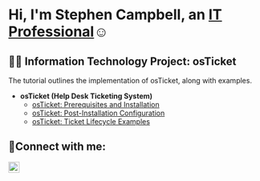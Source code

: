 <h1>Hi, I'm Stephen Campbell, an <a href="https://linkedin.com/in/stephen-campbell-8b4676358">IT Professional</a>☺</h1>

<h2>👨‍💻 Information Technology Project: osTicket</h2>  The tutorial outlines the implementation of osTicket, along with examples.

- <b>osTicket (Help Desk Ticketing System)</b>
  - [osTicket: Prerequisites and Installation](https://github.com/jaxsonjames1023/osticket-prereqs)
  - [osTicket: Post-Installation Configuration](https://github.com/jaxsonjames1023/osticket-Post-Installation-Configuration)
  - [osTicket: Ticket Lifecycle Examples](https://github.com/jaxsonjames1023/os-ticket-Ticket-Examples)


<h2>🤳Connect with me:</h2>


[<img align="left" alt="Josh | LinkedIn" width="22px" src="https://cdn.jsdelivr.net/npm/simple-icons@v3/icons/linkedin.svg" />][linkedin]



[twitter]: https://twitter.com/
[instagram]: https://www.instagram.com/
[linkedin]: https://linkedin.com/in/stephen-campbell-8b4676358
